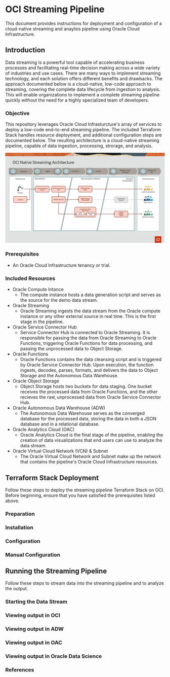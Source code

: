 # OCI Streaming Pipeline

This document provides instructions for deployment and configuration of a cloud-native streaming and anaylsis pipeline using Oracle Cloud Infrastructure.

## Introduction

Data streaming is a powerful tool capable of accelerating business processes and facilitating real-time decision making across a wide variety of industries and use cases. There are many ways to implement streaming technology, and each solution offers different benefits and drawbacks. The approach documented below is a cloud-native, low-code approach to streaming, covering the complete data lifecycle from ingestion to analysis. This will enable organizations to implement a complete streaming pipeline quickly without the need for a highly specialized team of developers. 

### Objective

This repository leverages Oracle Cloud Infrasturcture's array of services to deploy a low-code end-to-end streaming pipeline.  The included Terraform Stack handles resource deployment, and additional configuration steps are documented below.  The resulting architecture is a cloud-native streaming pipeline, capable of data ingestion, processing, strorage, and analysis. 

![System Architecture](/images/system_architecture.png)

### Prerequisites

* An Oracle Cloud Infrastructure tenancy or trial.

### Included Resources

* Oracle Compute Intance
  * The compute instance hosts a data generation script and serves as the source for the demo data stream.
* Oracle Streaming
  * Oracle Streaming ingests the data stream from the Oracle compute instance or any other external source in real time.  This is the first stage in the pipeline.
* Oracle Service Connector Hub
  * Service Connector Hub is connected to Oracle Streaming.  It is responsible for passing the data from Oracle Streaming to Oracle Functions, triggering Oracle Functions for data processing, and passing the unprocessed data to Object Storage.
* Oracle Functions
  * Oracle Functions contains the data cleansing script and is triggered by Oracle Service Connector Hub.  Upon execution, the function ingests, decodes, parses, formats, and delivers the data to Object Storage and the Autonomous Data Warehouse.
* Oracle Object Storage
  * Object Storage hosts two buckets for data staging.  One bucket receives the processed data from Oracle Functions, and the other recieves the raw, unprocessed data from Oracle Service Connector Hub.
* Oracle Autonomous Data Warehouse (ADW)
  * The Autonomous Data Warehouse serves as the converged database for the processed data, storing the data in both a JSON database and in a relational database.
* Oracle Analytics Cloud (OAC)
  * Oracle Analytics Cloud is the final stage of the pipeline, enabling the creation of data visualizations that end users can use to analyze the data stream.
* Oracle Virtual Cloud Network (VCN) & Subnet
  * The Oracle Virtual Cloud Network and Subnet make up the network that contains the pipeline's Oracle Cloud Infrastructure resources.

## Terraform Stack Deployment

Follow these steps to deploy the streaming pipeline Terraform Stack on OCI. Before beginning, ensure that you have satisfied the prerequisites listed above.

### Preparation

### Installation

### Configuration

### Manual Configuration

## Running the Streaming Pipeline

Follow these steps to stream data into the streaming pipeline and to analyze the output.

### Starting the Data Stream

### Viewing output in OCI

### Viewing output in ADW

### Viewing output in OAC

### Viewing output in Oracle Data Science

### References
